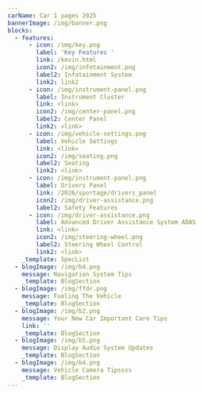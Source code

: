 ```yaml
---
carName: Car 1 pages 2025
bannerImage: /img/banner.png
blocks:
  - features:
      - icon: /img/key.png
        label: 'Key Features '
        link: /kevin.html
        icon2: /img/infotainment.png
        label2: Infotainment System
        link2: link2
      - icon: /img/instrument-panel.png
        label: Instrument Cluster
        link: <link>
        icon2: /img/center-panel.png
        label2: Center Panel
        link2: <link>
      - icon: /img/vehicle-settings.png
        label: Vehicle Settings
        link: <link>
        icon2: /img/seating.png
        label2: Seating
        link2: <link>
      - icon: /img/instrument-panel.png
        label: Drivers Panel
        link: /2026/sportage/drivers_panel
        icon2: /img/driver-assistance.png
        label2: Safety Features
      - icon: /img/driver-assistance.png
        label: Advanced Driver Assistance System ADAS
        link: <link>
        icon2: /img/steering-wheel.png
        label2: Steering Wheel Control
        link2: <link>
    _template: SpecList
  - blogImage: /img/b4.png
    message: Navigation System Tips
    _template: BlogSection
  - blogImage: /img/ffdr.png
    message: Fueling The Vehicle
    _template: BlogSection
  - blogImage: /img/b2.png
    message: Your New Car Important Care Tips
    link: ''
    _template: BlogSection
  - blogImage: /img/b5.png
    message: Display Audio System Updates
    _template: BlogSection
  - blogImage: /img/b4.png
    message: Vehicle Camera Tipssss
    _template: BlogSection
---
```



